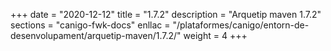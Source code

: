 +++
date        = "2020-12-12"
title       = "1.7.2"
description = "Arquetip maven 1.7.2"
sections    = "canigo-fwk-docs"
enllac		= "/plataformes/canigo/entorn-de-desenvolupament/arquetip-maven/1.7.2/"
weight		= 4
+++
